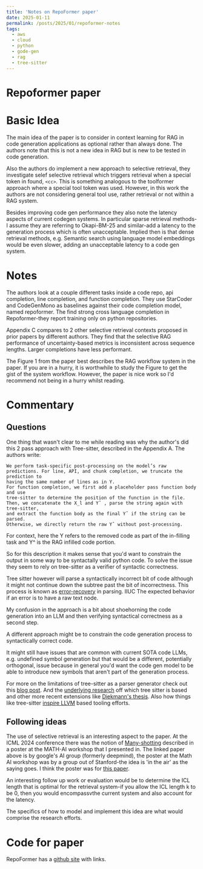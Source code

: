 ```yaml
---
title: 'Notes on RepoFormer paper'
date: 2025-01-11
permalink: /posts/2025/01/repoformer-notes
tags:
  - aws
  - cloud
  - python
  - gode-gen
  - rag
  - tree-sitter
---
```


# Repoformer paper

# Basic Idea

The main idea of the paper is to consider in context learning for RAG in code
generation applications as optional rather than always done. The authors note
that this is not a new idea in RAG but is new to be tested in code generation.

Also the authors do implement a new approach to selective retrieval, they
investigate selef selective retrieval which triggers retrieval when a special
token in found, `<cc>`. This is something analogous to the toolformer approach
where a special tool token was used. However, in this work the authors
are not considering general tool use, rather retrieval or not within a RAG
system.

Besides improving code gen performance they also note the latency aspects of
current codegen systems. In particular sparse retrieval methods-I assume they
are referring to Okapi-BM-25 and similar-add a latency to the generation
process which is often unacceptable. Implied then is that dense retrieval
methods, e.g. Semantic search using language model embeddings would be even
slower, adding an unacceptable latency to a code gen system.

# Notes

The authors look at a couple different tasks inside a code repo, api completion,
line completion, and function completion.
They use StarCoder and CodeGenMono as baselines against their code completion
model, named repoformer.
The find strong cross language completion in Repoformer-they report training only
on python repositories.

Appendix C compares to 2 other selective retrieval contexts proposed in prior
papers by different authors. They find that the selective RAG performance of
uncertainty-based metrics is inconsistent across sequence lengths. Larger
completions have less performant.

The Figure 1 from the paper best describes the RAG workflow system in the paper.
If you are in a hurry, it is worthwhile to study the Figure to get the gist of
the system workflow. However, the paper is nice work so I'd recommend not being
in a hurry whilst reading.

# Commentary

## Questions

One thing that wasn't clear to me while reading was why the author's did this
2 pass approach with Tree-sitter, described in the Appendix A. The authors write:

```
We perform task-specific post-processing on the model’s raw
predictions. For line, API, and chunk completion, we truncate the prediction to
having the same number of lines as in Y.
For function completion, we first add a placeholder pass function body and use
tree-sitter to determine the position of the function in the file.
Then, we concatenate the X_l and Yˆ , parse the string again with tree-sitter,
and extract the function body as the final Yˆ if the string can be parsed.
Otherwise, we directly return the raw Yˆ without post-processing.
```

For context, here the Y refers to the removed code as part of the in-filling
task and Y^ is the RAG infilled code portion.

So for this description it makes sense that you'd want to constrain the output
in some way to be syntactally valid python code. To solve the issue they seem
to rely on tree-sitter as a verifier of syntactic correctness.

Tree sitter however will parse a syntactically incorrect bit of code although it
might not continue down the subtree past the bit of incorrectness. This process
is known as [error-recovery](https://apps.dtic.mil/sti/pdfs/ADA043470.pdf) in
parsing. IIUC The expected behavior if an error is to have a raw text node.

My confusion in the approach is a bit about shoehorning the code generation into an LLM
and then verifying syntactical correctness as a second step.

A different approach might be to constrain the code generation process to
syntactically correct code.

It might still have issues that are common with current SOTA code LLMs, e.g.
undefined symbol generation but that would be a different, potentially
orthogonal, issue because in general you'd want the code gen model to be able to
introduce new symbols that aren't part of the generation process.

For more on the limitations of tree-sitter as a parser generator check out this
[blog post](https://blog.jez.io/tree-sitter-limitations/). And
the [underlying research](https://tree-sitter.github.io/tree-sitter/#underlying-research)
 off which tree sitter is based and other more recent extensions
like [Diekmann's thesis](https://diekmann.co.uk/diekmann_phd.pdf).
Also how things like tree-sitter [inspire LLVM](https://www.tzvipm.dev/posts/tree-sitter-llvm-and-the-future-of-language-tooling)
based tooling efforts.

## Following ideas
The use of selective retrieval is an interesting aspect to the paper.
At the ICML 2024 conference there was the notion of
[Many-shotting](https://arxiv.org/abs/2404.11018) described in a poster at the
MATH-AI workshop that I presented in. The linked paper above is by google's AI
group (formerly deepmind), the poster at the Math AI workshop was by a group out
of Stanford-the idea is 'in the air' as the saying goes. I think the poster was
for [this paper](https://arxiv.org/html/2405.09798v1).

An interesting follow up work or evaluation would be to determine the ICL length
that is optimal for the retrieval system-if you allow the ICL length k to be 0,
then you would encompassvthe current system and also account for the latency.

The specifics of how to model and implement this idea are what would comprise
the research efforts.

# Code for paper

RepoFormer has a [github site](https://repoformer.github.io/) with links.
